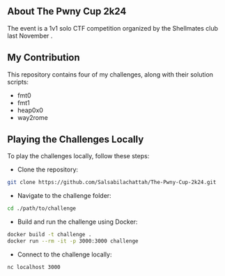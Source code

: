 ## About The Pwny Cup 2k24

The event is a 1v1 solo CTF competition organized by the Shellmates club last November .

## My Contribution

This repository contains four of my challenges, along with their solution scripts:

- fmt0
- fmt1
- heap0x0
- way2rome

## Playing the Challenges Locally

To play the challenges locally, follow these steps:

- Clone the repository:

```bash 
git clone https://github.com/Salsabilachattah/The-Pwny-Cup-2k24.git
```

- Navigate to the challenge folder:

```bash
cd ./path/to/challenge
```

- Build and run the challenge using Docker:

```bash
docker build -t challenge .
docker run --rm -it -p 3000:3000 challenge
```

- Connect to the challenge locally:

```bash
nc localhost 3000
```
